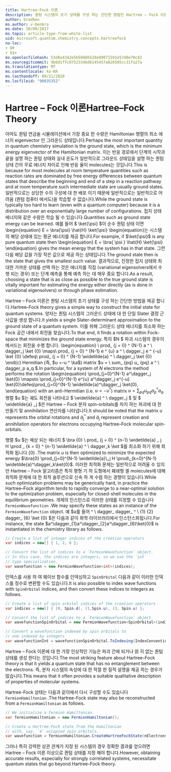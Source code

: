 ```yaml
---
title: Hartree-Fock 이론
description: 퀀텀 시스템의 초기 상태를 구성 하는 간단한 방법인 Hartree – Fock 이론에 대해 알아보세요.
author: bradben
ms.author: v-benbra
ms.date: 10/09/2017
ms.topic: article-type-from-white-list
uid: microsoft.quantum.chemistry.concepts.hartreefock
no-loc:
- Q#
- $$v
ms.openlocfilehash: 53d6e4342e5b58886528e89871591e57d8e70c82
ms.sourcegitcommit: 9b0d1ffc8752334bd6145457a826505cc31fa27a
ms.translationtype: MT
ms.contentlocale: ko-KR
ms.lasthandoff: 09/21/2020
ms.locfileid: "90835352"
---
```

# <a name="hartreefock-theory"></a><span data-ttu-id="b717f-103">Hartree – Fock 이론</span><span class="sxs-lookup"><span data-stu-id="b717f-103">Hartree–Fock Theory</span></span>

<span data-ttu-id="b717f-104">아마도 퀀텀 연금술 시뮬레이션에서 가장 중요 한 수량은 Hamiltonian 행렬의 최소 에너지 eigenvector 인 그라운드 상태입니다.</span><span class="sxs-lookup"><span data-stu-id="b717f-104">Perhaps the most important quantity in quantum chemistry simulation is the ground state, which is the minimum energy eigenvector of the Hamiltonian matrix.</span></span>
<span data-ttu-id="b717f-105">이는 반응 경로에서 단계의 시작과 끝을 설명 하는 퀀텀 상태와 실내 온도가 일반적으로 그라운드 상태임을 설명 하는 퀀텀 상태 간의 무료 에너지 차이로 인해 반응 율이 molecules는 것입니다.</span><span class="sxs-lookup"><span data-stu-id="b717f-105">This is because for most molecules at room temperature quantities such as reaction rates are dominated by free energy differences between quantum states that describe the beginning and end of a step in a reaction pathway and at room temperature such intermediate state are usually ground states.</span></span>
<span data-ttu-id="b717f-106">일반적으로는 상당한 수의 구성에 대 한 배포 이기 때문에 일반적으로는 일반적으로 어려움 (퀀텀 컴퓨터 에서도)을 학습할 수 없습니다.</span><span class="sxs-lookup"><span data-stu-id="b717f-106">While the ground state is typically too hard to learn (even with a quantum computer) because it is a distribution over an exponentially large number of configurations.</span></span>
<span data-ttu-id="b717f-107">접지 상태 에너지와 같은 수량은 학습 될 수 있습니다.</span><span class="sxs-lookup"><span data-stu-id="b717f-107">Quantities such as ground state energy can be learned.</span></span>
<span data-ttu-id="b717f-108">예를 들어 $ \ket{\psi} $이 순수 퀀텀 상태 이면 \begin{equation} E = \bra{\psi} \hat{H} \ket{\psi} \begin{equation}는 시스템의 해당 상태에 있는 평균 에너지를 제공 합니다.</span><span class="sxs-lookup"><span data-stu-id="b717f-108">For example, if $\ket{\psi}$ is any pure quantum state then \begin{equation} E = \bra{ \psi } \hat{H} \ket{\psi} \end{equation} gives the mean energy that the system has in that state.</span></span>
<span data-ttu-id="b717f-109">그런 다음 해당 값을 가장 작은 값으로 제공 하는 상태입니다.</span><span class="sxs-lookup"><span data-stu-id="b717f-109">The ground state then is the state that gives the smallest such value.</span></span> <span data-ttu-id="b717f-110">결과적으로, 진정한 접지 상태와 최대한 가까운 상태를 선택 하는 것은 에너지를 직접 (variational eigensolvers에서 수행 되는 경우) 또는 단계 예측을 통해 예측 하는 데 매우 중요 합니다.</span><span class="sxs-lookup"><span data-stu-id="b717f-110">As a result, choosing a state that is as close as possible to the true ground state is vitally important for estimating the energy either directly (as is done in variational eigensolvers) or through phase estimation.</span></span>

<span data-ttu-id="b717f-111">Hartree – Fock 이론은 퀀텀 시스템의 초기 상태를 구성 하는 간단한 방법을 제공 합니다.</span><span class="sxs-lookup"><span data-stu-id="b717f-111">Hartree–Fock theory gives a simple way to construct the initial state for quantum systems.</span></span> <span data-ttu-id="b717f-112">양자는 퀀텀 시스템의 그라운드 상태에 대 한 단일 Slater 결정 근사값을 생성 합니다.</span><span class="sxs-lookup"><span data-stu-id="b717f-112">It yields a single Slater-determinant approximation to the ground state of a quantum system.</span></span> <span data-ttu-id="b717f-113">이를 위해 그라운드 상태 에너지를 최소화 하는 Fock 공간 내에서 회전을 찾습니다.</span><span class="sxs-lookup"><span data-stu-id="b717f-113">To that end, it finds a rotation within Fock-space that minimizes the ground state energy.</span></span> <span data-ttu-id="b717f-114">특히 $N $ 파괴 시스템의 경우이 메서드는 회전을 수행 합니다. \begin{equation} \ prod_ {j = 0} ^ {N-1} a ^ \ dagger_j \ket {0} \maps\ prod_ {j = 0} ^ {N-1} e ^ {u} a ^ \ dagger_j e ^ {-u} \ket {0} \defeq\ prod_ {j = 0} ^ {N-1} \widetilde{a} ^ \ dagger_j \ket {0} \end{c} Hermitian (즉, $u =-u ^ \ka$) matrix $u = \ sum_ {pq} u_ {pq} a ^ \ dagger_p a_q $.</span><span class="sxs-lookup"><span data-stu-id="b717f-114">In particular, for a system of $N$ electrons the method performs the rotation \begin{equation} \prod_{j=0}^{N-1} a^\dagger_j \ket{0} \mapsto \prod_{j=0}^{N-1} e^{u} a^\dagger_j e^{-u} \ket{0}\defeq\prod_{j=0}^{N-1}  \widetilde{a}^\dagger_j  \ket{0}, \end{equation} with an anti-Hermitian (i.e. $u= -u^\dagger$) matrix $u = \sum_{pq} u_{pq} a^\dagger_p a_q$.</span></span> <span data-ttu-id="b717f-115">행렬 $u $는 궤도 회전을 나타내고 $ \widetilde{a} ^ \ dagger_j $ 및 $ \widetilde{a} _j $은 Hartree – Fock 분자 spin-orbitals를 차지 하는 파괴에 대 한 만들기 및 annihilation 연산자를 나타냅니다.</span><span class="sxs-lookup"><span data-stu-id="b717f-115">It should be noted that the matrix $u$ represents the orbital rotations and $\widetilde{a}^\dagger_j$ and $\widetilde{a}_j$ represent creation and annihilation operators for electrons occupying Hartree–Fock molecular spin-orbitals.</span></span>


<span data-ttu-id="b717f-116">행렬 $u $는 예상 되는 에너지 $ \bra {0} \ prod_ {j = 0} ^ {n-1} \widetilde{a} \_ j H \prod \_ {k = 0} ^ {n-1} \widetilde{a} ^ \ dagger_k \ket $를 최소화 하기 위해 최적화 됩니다 {0} .</span><span class="sxs-lookup"><span data-stu-id="b717f-116">The matrix $u$ is then optimized to minimize the expected energy $\bra{0} \prod_{j=0}^{N-1}  \widetilde{a}\_j  H \prod\_{k=0}^{N-1}  \widetilde{a}^\dagger_k\ket{0}$.</span></span> <span data-ttu-id="b717f-117">이러한 최적화 문제는 일반적으로 어려울 수 있지만 Hartree – Fock 알고리즘은 특히 평형 기 하 도형에서 폐쇄형 셸 molecules에 대해 최적화 문제에 대 한 최적 솔루션으로 신속 하 게 수렴 하는 경향이 있습니다.</span><span class="sxs-lookup"><span data-stu-id="b717f-117">While such optimization problems may be generically hard, in practice the Hartree–Fock algorithm tends to rapidly converge to a near-optimal solution to the optimization problem, especially for closed-shell molecules in the equilibrium geometries.</span></span> <span data-ttu-id="b717f-118">개체의 인스턴스로 이러한 상태를 지정할 수 있습니다 `FermionWavefunction` .</span><span class="sxs-lookup"><span data-stu-id="b717f-118">We may specify these states as an instance of the `FermionWavefunction` object.</span></span> <span data-ttu-id="b717f-119">예 $a를 들어 ^ \ dagger_ dagger_ ^ \ {1} {2} dagger_ {6} \ket {0} $은 다음과 같이 화학 라이브러리에서 인스턴스화됩니다.</span><span class="sxs-lookup"><span data-stu-id="b717f-119">For instance, the state $a^\dagger_{1}a^\dagger_{2}a^\dagger_{6}\ket{0}$ is instantiated in the chemistry library as follows.</span></span>
```csharp
// Create a list of integer indices of the creation operators
var indices = new[] { 1, 2, 6 };

// Convert the list of indices to a `FermionWavefunction` object.
// In this case, the indices are integers, so we use the `int`
// type specialization.
var wavefunction = new FermionWavefunction<int>(indices);
```
<span data-ttu-id="b717f-120">인덱스를 사용 하 여 웨이브 함수를 인덱싱하고 `SpinOrbital` 다음과 같이 이러한 인덱스를 정수로 변환할 수도 있습니다.</span><span class="sxs-lookup"><span data-stu-id="b717f-120">It is also possible to index wave functions with `SpinOrbital` indices, and then convert these indices to integers as follows.</span></span>
```csharp
// Create a list of spin orbital indices of the creation operators
var indices = new[] { (0, Spin.d), (1,Spin.u), (3, Spin.u) };

// Convert the list of indices to a `FermionWavefunction` object.
var wavefunctionSpinOrbital = new FermionWavefunction<SpinOrbital>(indices.ToSpinOrbitals());

// Convert a wavefunction indexed by spin orbitals to
// one indexed by integers
var wavefunctionInt = wavefunctionSpinOrbital.ToIndexing(IndexConvention.UpDown);
```

<span data-ttu-id="b717f-121">Hartree – Fock 이론에 대 한 가장 인상적인 기능은 파괴 간에 되거나 얽 히 없는 퀀텀 상태를 생성 한다는 것입니다.</span><span class="sxs-lookup"><span data-stu-id="b717f-121">The most striking feature about Hartree–Fock theory is that it yields a quantum state that has no entanglement between the electrons.</span></span>
<span data-ttu-id="b717f-122">즉, 분자 시스템의 속성에 대 한 적절 한 질적 설명을 제공 하는 경우가 많습니다.</span><span class="sxs-lookup"><span data-stu-id="b717f-122">This means that it often provides a suitable qualitative description of properties of molecular systems.</span></span> 

<span data-ttu-id="b717f-123">Hartree-Fock 상태는 다음과 같이에서 다시 구성할 수도 있습니다 `FermionHamiltonian`  .</span><span class="sxs-lookup"><span data-stu-id="b717f-123">The Hartree-Fock state may also be reconstructed from a `FermionHamiltonian`  as follows.</span></span>
```csharp
// We initialize a fermion Hamiltonian.
var fermionHamiltonian = new FermionHamiltonian();

// Create a Hartree-Fock state from the Hamiltonian 
// with, say, `4` occupied spin orbitals.
var wavefunction = fermionHamiltonian.CreateHartreeFockState(nElectrons: 4);
```

<span data-ttu-id="b717f-124">그러나 특히 강력한 상관 관계가 지정 된 시스템의 경우 정확한 결과를 얻으려면 Hartree – Fock 이론 이상으로 퀀텀 상태를 지정 해야 합니다.</span><span class="sxs-lookup"><span data-stu-id="b717f-124">However, obtaining accurate results, especially for strongly correlated systems, necessitate quantum states that go beyond Hartree–Fock theory.</span></span>
